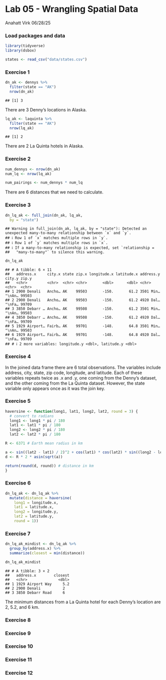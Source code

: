 Lab 05 - Wrangling Spatial Data
================
Anahatt Virk
06/28/25

### Load packages and data

``` r
library(tidyverse) 
library(dsbox) 
```

``` r
states <- read_csv("data/states.csv")
```

### Exercise 1

``` r
dn_ak <- dennys %>%
  filter(state == "AK")
  nrow(dn_ak)
```

    ## [1] 3

There are 3 Denny’s locations in Alaska.

``` r
lq_ak <- laquinta %>%
  filter(state == "AK")
  nrow(lq_ak)
```

    ## [1] 2

There are 2 La Quinta hotels in Alaska.

### Exercise 2

``` r
num_dennys <- nrow(dn_ak)
num_lq <- nrow(lq_ak)

num_pairings <- num_dennys * num_lq
```

There are 6 distances that we need to calculate.

### Exercise 3

``` r
dn_lq_ak <- full_join(dn_ak, lq_ak,
  by = "state")
```

    ## Warning in full_join(dn_ak, lq_ak, by = "state"): Detected an unexpected many-to-many relationship between `x` and `y`.
    ## ℹ Row 1 of `x` matches multiple rows in `y`.
    ## ℹ Row 1 of `y` matches multiple rows in `x`.
    ## ℹ If a many-to-many relationship is expected, set `relationship =
    ##   "many-to-many"` to silence this warning.

``` r
dn_lq_ak
```

    ## # A tibble: 6 × 11
    ##   address.x     city.x state zip.x longitude.x latitude.x address.y city.y zip.y
    ##   <chr>         <chr>  <chr> <chr>       <dbl>      <dbl> <chr>     <chr>  <chr>
    ## 1 2900 Denali   Ancho… AK    99503       -150.       61.2 3501 Min… "\nAn… 99503
    ## 2 2900 Denali   Ancho… AK    99503       -150.       61.2 4920 Dal… "\nFa… 99709
    ## 3 3850 Debarr … Ancho… AK    99508       -150.       61.2 3501 Min… "\nAn… 99503
    ## 4 3850 Debarr … Ancho… AK    99508       -150.       61.2 4920 Dal… "\nFa… 99709
    ## 5 1929 Airport… Fairb… AK    99701       -148.       64.8 3501 Min… "\nAn… 99503
    ## 6 1929 Airport… Fairb… AK    99701       -148.       64.8 4920 Dal… "\nFa… 99709
    ## # ℹ 2 more variables: longitude.y <dbl>, latitude.y <dbl>

### Exercise 4

In the joined data frame there are 6 total observations. The variables
include address, city, state, zip code, longitude, and latitude. Each of
these variables repeats twice as .x and .y, one coming from the Denny’s
dataset, and the other coming from the La Quinta dataset. However, the
state variable only appears once as it was the join key.

### Exercise 5

``` r
haversine <- function(long1, lat1, long2, lat2, round = 3) {
  # convert to radians
  long1 <- long1 * pi / 180
  lat1 <- lat1 * pi / 180
  long2 <- long2 * pi / 180
  lat2 <- lat2 * pi / 180

R <- 6371 # Earth mean radius in km

a <- sin((lat2 - lat1) / 2)^2 + cos(lat1) * cos(lat2) * sin((long2 - long1) / 2)^2
d <- R * 2 * asin(sqrt(a))

return(round(d, round)) # distance in km
}
```

### Exercise 6

``` r
dn_lq_ak <- dn_lq_ak %>%
  mutate(distance = haversine(
    long1 = longitude.x,
    lat1 = latitude.x,
    long2 = longitude.y,
    lat2 = latitude.y,
    round = 1))
```

### Exercise 7

``` r
dn_lq_ak_mindist <- dn_lq_ak %>%
  group_by(address.x) %>%
  summarize(closest = min(distance))

dn_lq_ak_mindist
```

    ## # A tibble: 3 × 2
    ##   address.x        closest
    ##   <chr>              <dbl>
    ## 1 1929 Airport Way     5.2
    ## 2 2900 Denali          2  
    ## 3 3850 Debarr Road     6

The minimum distances from a La Quinta hotel for each Denny’s location
are 2, 5.2, and 6 km.

### Exercise 8

### Exercise 9

### Exercise 10

### Exercise 11

### Exercise 12
